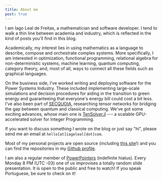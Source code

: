 ```yaml
---
title: About me
post: true
---
```


I am Iago Leal de Freitas,
a mathematician and software developer.
I tend to walk a thin line between academia and industry,
which is reflected in the kind of posts you'll find in this blog.

Academically,
my interest lies in using mathematics as a language to
describe, compose and orchestrate complex systems.
More specifically, I am interested in optimization,
functional programming,
relational algebra for non-deterministic systems,
machine learning, quantum computing, category theory,
and, most of all, ways to connect all these fields
such as graphical languages.

On the business side,
I've worked writing and deploying software for the Power Systems Industry.
These included implementing large-scale simulations and decision procedures
for aiding in the transition to green energy
and guaranteeing that everyone's energy bill could cost a bit less.
I've also been part of [SECQUOIA](https://secquoia.github.io/),
researching tensor networks for bridging the gap
between quantum and classical computing.
We've got some exciting advances,
whose main one is [TenSolver.jl](https://github.com/SECQUOIA/TenSolver.jl) ---
a scalable GPU-accelerated solver for Integer Programming.

If you want to discuss something I wrote on the blog or just say "hi",
please send me an email at `hello[at]iagoleal[dot]com`.

Most of my personal projects are open source (including [this site](github.com/iagoleal/iagoleal.github.io)!)
and you can find the repositories in my [Github profile](https://github.com/iagoleal).

I am also a regular member of [PowerPointers](https://powerpointers.github.io) (indefinite hiatus).
Every Monday 8 PM (UTC -03) one of us improvises a totally random slide presentation.
It is open to the public and free to watch! If you speak Portuguese, be sure to check on it!

